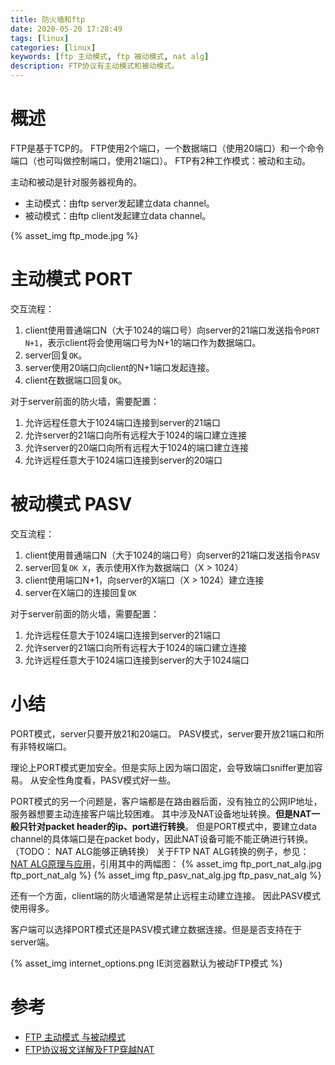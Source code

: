 ```yaml
---
title: 防火墙和ftp
date: 2020-05-20 17:28:49
tags: [linux]
categories: [linux]
keywords: [ftp 主动模式, ftp 被动模式, nat alg]
description: FTP协议有主动模式和被动模式。
---
```


# 概述

FTP是基于TCP的。
FTP使用2个端口，一个数据端口（使用20端口）和一个命令端口（也可叫做控制端口，使用21端口）。
FTP有2种工作模式：被动和主动。
<!-- more -->
主动和被动是针对服务器视角的。
- 主动模式：由ftp server发起建立data channel。
- 被动模式：由ftp client发起建立data channel。

{% asset_img ftp_mode.jpg %}

# 主动模式 PORT

交互流程：
1. client使用普通端口N（大于1024的端口号）向server的21端口发送指令`PORT N+1`，表示client将会使用端口号为N+1的端口作为数据端口。
2. server回复`OK`。
3. server使用20端口向client的N+1端口发起连接。
4. client在数据端口回复`OK`。

对于server前面的防火墙，需要配置：
1. 允许远程任意大于1024端口连接到server的21端口
2. 允许server的21端口向所有远程大于1024的端口建立连接
3. 允许server的20端口向所有远程大于1024的端口建立连接
4. 允许远程任意大于1024端口连接到server的20端口


# 被动模式 PASV

交互流程：
1. client使用普通端口N（大于1024的端口号）向server的21端口发送指令`PASV`
2. server回复`OK X`，表示使用X作为数据端口（X > 1024）
3. client使用端口N+1，向server的X端口（X > 1024）建立连接
4. server在X端口的连接回复`OK`

对于server前面的防火墙，需要配置：
1. 允许远程任意大于1024端口连接到server的21端口
2. 允许server的21端口向所有远程大于1024的端口建立连接
3. 允许远程任意大于1024端口连接到server的大于1024端口

# 小结

PORT模式，server只要开放21和20端口。
PASV模式，server要开放21端口和所有非特权端口。

理论上PORT模式更加安全。但是实际上因为端口固定，会导致端口sniffer更加容易。
从安全性角度看，PASV模式好一些。

PORT模式的另一个问题是，客户端都是在路由器后面，没有独立的公网IP地址，服务器想要主动连接客户端比较困难。
其中涉及NAT设备地址转换。**但是NAT一般只针对packet header的ip、port进行转换**。
但是PORT模式中，要建立data channel的具体端口是在packet body，因此NAT设备可能不能正确进行转换。（TODO： NAT ALG能够正确转换）
关于FTP NAT ALG转换的例子，参见：[NAT ALG原理与应用](http://www.h3c.com/CN/D_201206/922132_30005_0.htm)，引用其中的两幅图：
{% asset_img ftp_port_nat_alg.jpg ftp_port_nat_alg %}
{% asset_img ftp_pasv_nat_alg.jpg ftp_pasv_nat_alg %}

还有一个方面，client端的防火墙通常是禁止远程主动建立连接。
因此PASV模式使用得多。

客户端可以选择PORT模式还是PASV模式建立数据连接。但是是否支持在于server端。

{% asset_img internet_options.png IE浏览器默认为被动FTP模式 %}



# 参考

- [FTP 主动模式 与被动模式](https://www.cnblogs.com/loanhicks/p/8324853.html)
- [FTP协议报文详解及FTP穿越NAT](https://blog.csdn.net/ever_peng/article/details/89022796)

